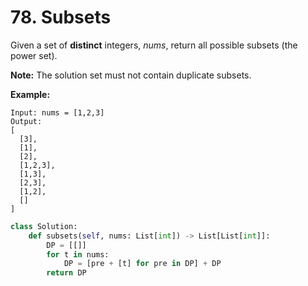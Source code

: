 # 78. Subsets

Given a set of **distinct** integers, *nums*, return all possible subsets (the power set).

**Note:** The solution set must not contain duplicate subsets.

**Example:**

```
Input: nums = [1,2,3]
Output:
[
  [3],
  [1],
  [2],
  [1,2,3],
  [1,3],
  [2,3],
  [1,2],
  []
]
```



```python
class Solution:
    def subsets(self, nums: List[int]) -> List[List[int]]:
        DP = [[]]
        for t in nums:
            DP = [pre + [t] for pre in DP] + DP
        return DP
```

